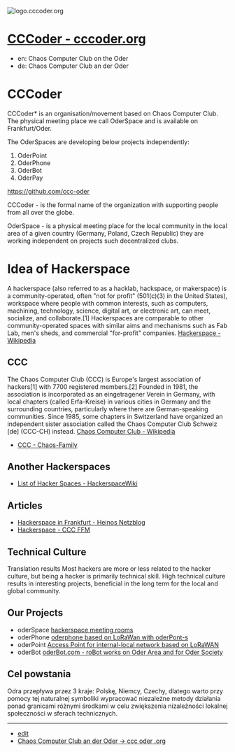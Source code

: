 ![logo.cccoder.org](https://logo.cccoder.org/9/default.png)

# [CCCoder - cccoder.org](https://www.cccoder.org/)

+ en: Chaos Computer Club on the Oder 
+ de: Chaos Computer Club an der Oder


# CCCoder
CCCoder* is an organisation/movement based on Chaos Computer Club.
The physical meeting place we call OderSpace and is available on Frankfurt/Oder.

The OderSpaces are developing below projects independently:
1. OderPoint
2. OderPhone
3. OderBot
4. OderPay

https://github.com/ccc-oder

CCCoder - is the formal name of the organization with supporting people from all over the globe.

OderSpace - is a physical meeting place for the local community in the local area of a given country (Germany, Poland, Czech Republic) they are working independent on projects such decentralized clubs.


# Idea of Hackerspace

A hackerspace (also referred to as a hacklab, hackspace, or makerspace) is a community-operated, often "not for profit" (501(c)(3) in the United States), workspace where people with common interests, such as computers, machining, technology, science, digital art, or electronic art, can meet, socialize, and collaborate.[1] Hackerspaces are comparable to other community-operated spaces with similar aims and mechanisms such as Fab Lab, men's sheds, and commercial "for-profit" companies. 
[Hackerspace - Wikipedia](https://en.wikipedia.org/wiki/Hackerspace)

## CCC
The Chaos Computer Club (CCC) is Europe's largest association of hackers[1] with 7700 registered members.[2] Founded in 1981, the association is incorporated as an eingetragener Verein in Germany, with local chapters (called Erfa-Kreise) in various cities in Germany and the surrounding countries, particularly where there are German-speaking communities. Since 1985, some chapters in Switzerland have organized an independent sister association called the Chaos Computer Club Schweiz [de] (CCC-CH) instead. 
[Chaos Computer Club - Wikipedia](https://en.wikipedia.org/wiki/Chaos_Computer_Club)
+ [CCC - Chaos-Family](https://www.ccc.de/de/club/chaosfamily)


## Another Hackerspaces
+ [List of Hacker Spaces - HackerspaceWiki](https://wiki.hackerspaces.org/List_of_Hacker_Spaces)


## Articles
+ [Hackerspace in Frankfurt - Heinos Netzblog](https://blog.apel-web.de/blog/2013/03/12/hackerspace-in-frankfurt/)
+ [Hackerspace - CCC FFM](https://ccc-ffm.de/hackerspace/)


## Technical Culture

Translation results
Most hackers are more or less related to the hacker culture, but being a hacker is primarily technical skill.
High technical culture results in interesting projects, beneficial in the long term for the local and global community. 


## Our Projects

+ oderSpace [hackerspace meeting rooms](http://www.oderspace.de/)
+ oderPhone [oderphone based on LoRaWan with oderPont-s](http://www.oderphone.de/)
+ oderPoint [Access Point for internal-local network based on LoRaWAN](http://www.oderpoint.de/)
+ oderBot [oderBot.com  - roBot works on Oder Area and for Oder Society](http://www.oderbot.com/)


## Cel powstania

Odra przepływa przez 3 kraje: Polskę, Niemcy, Czechy, dlatego warto przy pomocy tej naturalnej symboliki wypracować niezależne metody działania ponad granicami różnymi środkami w celu zwiększenia nizależności lokalnej społeczności w sferach technicznych.

---
+ [edit](https://github.com/ccc-oder/cccoder.org/edit/main/README.md)
+ [Chaos Computer Club an der Oder -> ccc oder .org](https://www.cccoder.org/)
